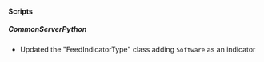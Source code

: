 
#### Scripts

##### CommonServerPython

 - Updated the "FeedIndicatorType" class adding `Software` as an indicator
